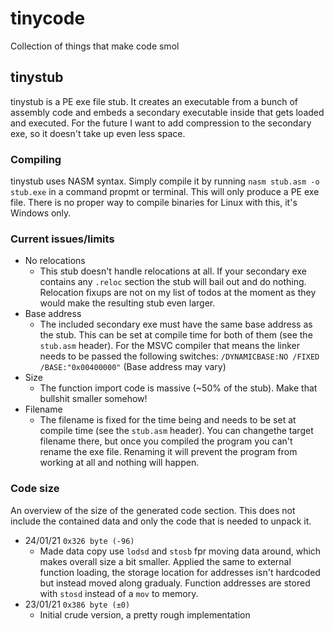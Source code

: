 # tinycode
Collection of things that make code smol

## tinystub
tinystub is a PE exe file stub. It creates an executable from a bunch of assembly code and embeds a secondary executable inside that gets loaded and executed. For the future I want to add compression to the secondary exe, so it doesn't take up even less space.

### Compiling
tinystub uses NASM syntax. Simply compile it by running `nasm stub.asm -o stub.exe` in a command propmt or terminal.
This will only produce a PE exe file. There is no proper way to compile binaries for Linux with this, it's Windows only.

### Current issues/limits
- No relocations
  - This stub doesn't handle relocations at all. If your secondary exe contains any `.reloc` section the stub will bail out and do nothing. Relocation fixups are not on my list of todos at the moment as they would make the resulting stub even larger.
- Base address
  - The included secondary exe must have the same base address as the stub. This can be set at compile time for both of them (see the `stub.asm` header). For the MSVC compiler that means the linker needs to be passed the following switches: `/DYNAMICBASE:NO /FIXED /BASE:"0x00400000"` (Base address may vary)
- Size
  - The function import code is massive (~50% of the stub). Make that bullshit smaller somehow!
- Filename
  - The filename is fixed for the time being and needs to be set at compile time (see the `stub.asm` header). You can changethe target filename there, but once you compiled the program you can't rename the exe file. Renaming it will prevent the program from working at all and nothing will happen.

### Code size
An overview of the size of the generated code section. This does not include the contained data and only the code that is needed to unpack it.
- 24/01/21 `0x326 byte (-96)`
  - Made data copy use `lodsd` and `stosb` fpr moving data around, which makes overall size a bit smaller. Applied the same to external function loading, the storage location for addresses isn't hardcoded but instead moved along gradualy. Function addresses are stored with `stosd` instead of a `mov` to memory.
- 23/01/21 `0x386 byte (±0)`
  - Initial crude version, a pretty rough implementation
